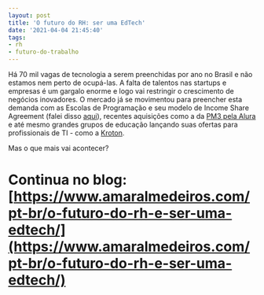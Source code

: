 ```yaml
---
layout: post
title: 'O futuro do RH: ser uma EdTech'
date: '2021-04-04 21:45:40'
tags:
- rh
- futuro-do-trabalho
---
```


Há 70 mil vagas de tecnologia a serem preenchidas por ano no Brasil e não estamos nem perto de ocupá-las. A falta de talentos nas startups e empresas é um gargalo enorme e logo vai restringir o crescimento de negócios inovadores. O mercado já se movimentou para preencher esta demanda com as Escolas de Programação e seu modelo de Income Share Agreement (falei disso [aqui](/entendendo-o-income-share-agreement/)), recentes aquisições como a da [PM3 pela Alura](https://www.alura.com.br/artigos/alura-pm3-parceria) e até mesmo grandes grupos de educação lançando suas ofertas para profissionais de TI - como a [Kroton](https://exame.com/tecnologia/o-plano-da-kroton-para-acabar-com-o-deficit-de-profissionais-de-ti-no-brasil/).

Mas o que mais vai acontecer?

# Continua no blog: [https://www.amaralmedeiros.com/pt-br/o-futuro-do-rh-e-ser-uma-edtech/](https://www.amaralmedeiros.com/pt-br/o-futuro-do-rh-e-ser-uma-edtech/)
